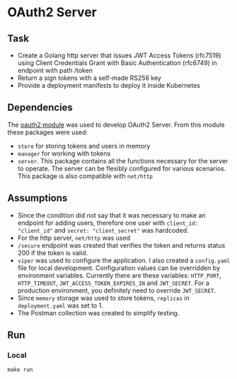 # OAuth2 Server

## Task
- Create a Golang http server that issues JWT Access Tokens (rfc7519) using Client Credentials Grant with Basic Authentication (rfc6749) in endpoint with path /token
- Return a sign  tokens with a self-made RS256 key
- Provide a deployment manifests to deploy it inside Kubernetes

## Dependencies
The [oauth2 module](https://github.com/go-oauth2/oauth2) was used to develop OAuth2 Server. From this module these packages were used:
- `store` for storing tokens and users in memory
- `manager` for working with tokens
- `server`. This package contains all the functions necessary for the server to operate. The server can be flexibly configured for various scenarios. This package is also compatible with `net/http`

## Assumptions
- Since the condition did not say that it was necessary to make an endpoint for adding users, therefore one user with `client_id: "client_id"` and `secret: "client_secret"` was hardcoded.
- For the http server, `net/http` was used
- `/secure` endpoint was created that verifies the token and returns status 200 if the token is valid.
- `viper` was used to configure the application. I also created a `config.yaml` file for local development. Configuration values can be overridden by environment variables. Currently there are these variables: `HTTP_PORT`, `HTTP_TIMEOUT`, `JWT_ACCESS_TOKEN_EXPIRES_IN` and `JWT_SECRET`. For a production environment, you definitely need to override `JWT_SECRET`.
- Since `memory` storage was used to store tokens, `replicas` in `deployment.yaml` was set to 1.
- The Postman collection was created to simplify testing.

## Run
### Local
```
make run
```
